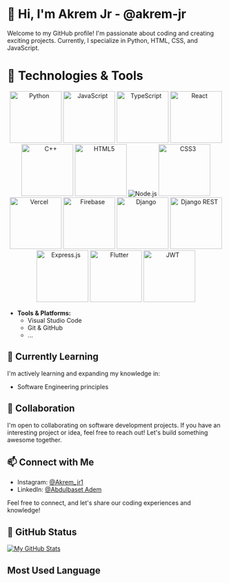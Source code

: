 # 👋 Hi, I'm Akrem Jr - @akrem-jr

Welcome to my GitHub profile! I'm passionate about coding and creating exciting projects. Currently, I specialize in Python, HTML, CSS, and JavaScript.

# 🔧 Technologies & Tools


<div align="center">
    <img width="120" src="https://img.shields.io/badge/python-3670A0?style=for-the-badge&logo=python&logoColor=ffdd54" alt="Python"/>
    <img width="120" src="https://img.shields.io/badge/javascript-%23323330.svg?style=for-the-badge&logo=javascript&logoColor=%23F7DF1E" alt="JavaScript"/>
    <img width="120" src="https://img.shields.io/badge/typescript-%23007ACC.svg?style=for-the-badge&logo=typescript&logoColor=white" alt="TypeScript"/>
<img width="120" src="https://img.shields.io/badge/React-%2361DAFB.svg?style=for-the-badge&logo=react&logoColor=white" alt="React"/>
    <img width="120" src="https://img.shields.io/badge/c++-%2300599C.svg?style=for-the-badge&logo=c%2B%2B&logoColor=white" alt="C++"/>
    <img width="120" src="https://img.shields.io/badge/html5-%23E34F26.svg?style=for-the-badge&logo=html5&logoColor=white" alt="HTML5"/>

  <img src="https://img.shields.io/badge/Node.js-%23339933.svg?style=for-the-badge&logo=node.js&logoColor=white" alt="Node.js"/>
    <img width="120" src="https://img.shields.io/badge/css3-%231572B6.svg?style=for-the-badge&logo=css3&logoColor=white" alt="CSS3"/>
    <img width="120" src="https://img.shields.io/badge/vercel-%23000000.svg?style=for-the-badge&logo=vercel&logoColor=white" alt="Vercel"/>
    <img width="120" src="https://img.shields.io/badge/firebase-%23039BE5.svg?style=for-the-badge&logo=firebase" alt="Firebase"/>
    <img width="120" src="https://img.shields.io/badge/django-%23092E20.svg?style=for-the-badge&logo=django&logoColor=white" alt="Django"/>
    <img width="120" src="https://img.shields.io/badge/DJANGO-REST-ff1709?style=for-the-badge&logo=django&logoColor=white&color=ff1709&labelColor=gray" alt="Django REST"/>
    <img width="120" src="https://img.shields.io/badge/express.js-%23404d59.svg?style=for-the-badge&logo=express&logoColor=%2361DAFB" alt="Express.js"/>
    <img width="120" src="https://img.shields.io/badge/Flutter-%2302569B.svg?style=for-the-badge&logo=Flutter&logoColor=white" alt="Flutter"/>
    <img width="120" src="https://img.shields.io/badge/JWT-black?style=for-the-badge&logo=JSON%20web%20tokens" alt="JWT"/>
</div>



- **Tools & Platforms:** 
  - Visual Studio Code
  - Git & GitHub
  - ...

## 🌱 Currently Learning

I'm actively learning and expanding my knowledge in:

- Software Engineering principles

## 💼 Collaboration

I'm open to collaborating on software development projects. If you have an interesting project or idea, feel free to reach out! Let's build something awesome together.

## 📫 Connect with Me

- Instagram: [@Akrem_jr1](https://www.instagram.com/Akrem_jr1/)
- LinkedIn: [@Abdulbaset Adem](https://www.linkedin.com/in/abdulbaset-adem-484a87271/)

Feel free to connect, and let's share our coding experiences and knowledge!

## 🚀 GitHub Status

[![My GitHub Stats](https://github-readme-stats.vercel.app/api?username=akrem-jr&show_icons=true&theme=radical)](https://github.com/akrem-jr)

<!-- Feel free to customize the sections and add more information based on your preferences. -->
 ## Most Used Language

 <a href="https://github-readme-stats.vercel.app/api/top-langs?username=akrem-jr&show_icons=true&locale=en&layout=compact" alt="akrem-jr">
